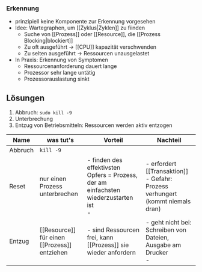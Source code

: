 ### Erkennung
- prinzipiell keine Komponente zur Erkennung vorgesehen
- Idee: Wartegraphen, um [[Zyklus|Zyklen]] zu fiinden
	- Suche von [[Prozess]] oder [[Resource]], die [[Prozess Blocking|blockiert]]
	- Zu oft ausgeführt -> [[CPU]] kapazität verschwenden
	- Zu selten ausgeführt -> Ressourcen unausgelastet
- In Praxis: Erkennung von Symptomen
	- Ressourcenanforderung dauert lange
	- Prozessor sehr lange untätig
	- Prozessorauslastung sinkt

## Lösungen
1. Abbruch: `sudo kill -9`
2. Unterbrechung
3. Entzug von Betriebsmitteln: Ressourcen werden aktiv entzogen


| Name    | was tut's                                    | Vorteil                                                                                 | Nachteil                                                                         |
| ------- | -------------------------------------------- | --------------------------------------------------------------------------------------- | -------------------------------------------------------------------------------- |
| Abbruch | `kill -9`                                    |                                                                                         |                                                                                  |
| Reset   | nur einen Prozess unterbrechen               | - finden des effektivsten Opfers = Prozess, der am einfachsten wiederzustarten ist<br>- | - erfordert [[Transaktion]]<br>- Gefahr: Prozess verhungert (kommt niemals dran) |
| Entzug  | [[Resource]] für einen [[Prozess]] entziehen | - sind Ressourcen frei, kann [[Prozess]] sie wieder anfordern                           | - geht nicht bei: Schreiben von Dateien, Ausgabe am Drucker<br>-                 |
